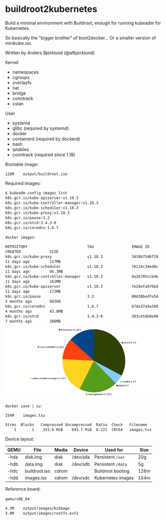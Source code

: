 buildroot2kubernetes
====================

Build a minimal environment with Buildroot, enough for running kubeadm for Kubernetes.

So basically the "bigger brother" of boot2docker... Or a smaller version of minikube.iso.

Written by Anders Björklund (@afbjorklund)


Kernel
* namespaces
* cgroups
* overlayfs
* nat
* bridge
* conntrack
* vxlan

User
* systemd
* glibc (required by systemd)
* docker
* containerd (required by dockerd)
* bash
* iptables
* conntrack (required since 1.18)


Bootable image:

```
126M	output/buildroot.iso
```

Required images:

```console
$ kubeadm config images list
k8s.gcr.io/kube-apiserver:v1.18.3
k8s.gcr.io/kube-controller-manager:v1.18.3
k8s.gcr.io/kube-scheduler:v1.18.3
k8s.gcr.io/kube-proxy:v1.18.3
k8s.gcr.io/pause:3.2
k8s.gcr.io/etcd:3.4.3-0
k8s.gcr.io/coredns:1.6.7
```

`docker images`:

```
REPOSITORY                           TAG                 IMAGE ID            CREATED             SIZE
k8s.gcr.io/kube-proxy                v1.18.3             3439b7546f29        11 days ago         117MB
k8s.gcr.io/kube-scheduler            v1.18.3             76216c34ed0c        11 days ago         95.3MB
k8s.gcr.io/kube-controller-manager   v1.18.3             da26705ccb4b        11 days ago         162MB
k8s.gcr.io/kube-apiserver            v1.18.3             7e28efa976bd        11 days ago         173MB
k8s.gcr.io/pause                     3.2                 80d28bedfe5d        3 months ago        683kB
k8s.gcr.io/coredns                   1.6.7               67da37a9a360        4 months ago        43.8MB
k8s.gcr.io/etcd                      3.4.3-0             303ce5db0e90        7 months ago        288MB
```

![image size](image-size.png)

`docker save | xz`:

```
154M    images.txz
```

```
Strms  Blocks   Compressed Uncompressed  Ratio  Check   Filename
    1       1    153.6 MiB    693.7 MiB  0.221  CRC64   images.txz
```

Device layout:

| QEMU | File          | Media | Device   | Used for          | Size |
| ---- | ------------- | ----- | -------- | ----------------- | ---- |
| -hda | disk.img      | disk  | /dev/sda | Persistent `/var` |  20g |
| -hdb | data.img      | disk  | /dev/sdb | Persistent `/data`|   5g |
| -hdc | buildroot.iso | cdrom |          | Buildroot booting | 126m |
| -hdd | images.iso    | cdrom | /dev/sdc | Kubernetes images | 154m |

Reference board:

`qemu/x86_64`

```
4.3M	output/images/bzImage
3.9M	output/images/rootfs.ext2
```
